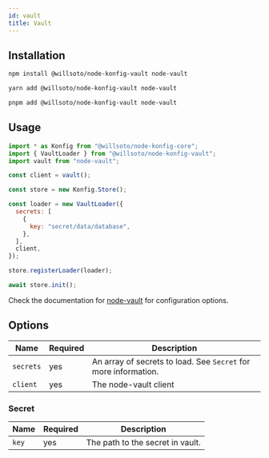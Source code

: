 ```yaml
---
id: vault
title: Vault
---
```


## Installation

```bash
npm install @willsoto/node-konfig-vault node-vault
```

```bash
yarn add @willsoto/node-konfig-vault node-vault
```

```bash
pnpm add @willsoto/node-konfig-vault node-vault
```

## Usage

```javascript
import * as Konfig from "@willsoto/node-konfig-core";
import { VaultLoader } from "@willsoto/node-konfig-vault";
import vault from "node-vault";

const client = vault();

const store = new Konfig.Store();

const loader = new VaultLoader({
  secrets: [
    {
      key: "secret/data/database",
    },
  ],
  client,
});

store.registerLoader(loader);

await store.init();
```

Check the documentation for [node-vault](https://github.com/kr1sp1n/node-vault) for configuration options.

## Options

| Name      | Required | Description                                                     |
| --------- | -------- | --------------------------------------------------------------- |
| `secrets` | yes      | An array of secrets to load. See `Secret` for more information. |
| `client`  | yes      | The node-vault client                                           |

### Secret

| Name  | Required | Description                      |
| ----- | -------- | -------------------------------- |
| `key` | yes      | The path to the secret in vault. |
